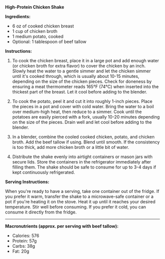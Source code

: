 **High-Protein Chicken Shake**

**Ingredients:**

- 6 oz of cooked chicken breast
- 1 cup of chicken broth
- 1 medium potato, cooked
- Optional: 1 tablespoon of beef tallow

**Instructions:**

1. To cook the chicken breast, place it in a large pot and add enough water (or chicken broth for extra flavor) to cover the chicken by an inch. Slowly heat the water to a gentle simmer and let the chicken simmer until it's cooked through, which is usually about 10-15 minutes, depending on the size of the chicken pieces. Check for doneness by ensuring a meat thermometer reads 165°F (74°C) when inserted into the thickest part of the breast. Let it cool before adding to the blender.

2. To cook the potato, peel it and cut it into roughly 1-inch pieces. Place the pieces in a pot and cover with cold water. Bring the water to a boil over medium-high heat, then reduce to a simmer. Cook until the potatoes are easily pierced with a fork, usually 10-20 minutes depending on the size of the pieces. Drain well and let cool before adding to the blender.

3. In a blender, combine the cooled cooked chicken, potato, and chicken broth. Add the beef tallow if using. Blend until smooth. If the consistency is too thick, add more chicken broth or a little bit of water.

4. Distribute the shake evenly into airtight containers or mason jars with secure lids. Store the containers in the refrigerator immediately after filling them. The shake should be safe to consume for up to 3-4 days if kept continuously refrigerated.

**Serving Instructions:**

When you're ready to have a serving, take one container out of the fridge. If you prefer it warm, transfer the shake to a microwave-safe container or a pot if you're heating it on the stove. Heat it up until it reaches your desired temperature. Stir well before consuming. If you prefer it cold, you can consume it directly from the fridge.

---

**Macronutrients (approx. per serving with beef tallow):**

- Calories: 576
- Protein: 57g
- Carbs: 38g
- Fat: 20g